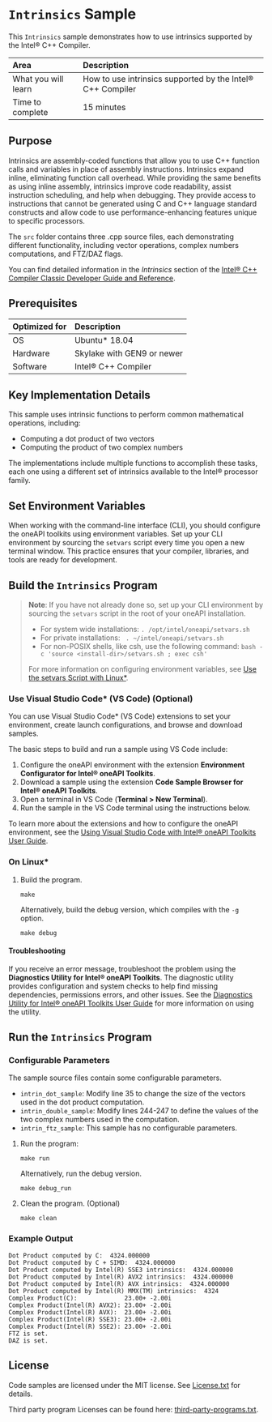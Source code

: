 # `Intrinsics` Sample

This `Intrinsics` sample demonstrates how to use intrinsics supported by the Intel® C++ Compiler.

| Area                     | Description
|:---                      |:---
| What you will learn      | How to use intrinsics supported by the  Intel® C++ Compiler
| Time to complete         | 15 minutes


## Purpose

Intrinsics are assembly-coded functions that allow you to use C++ function calls and variables in place of assembly instructions. Intrinsics expand inline, eliminating function call overhead. While providing the same benefits as using inline assembly, intrinsics improve code readability, assist instruction scheduling, and help when debugging. They provide access to instructions that cannot be generated using C and C++ language standard constructs and allow code to use performance-enhancing features unique to specific processors.

The `src` folder contains three .cpp source files, each demonstrating different functionality, including vector operations, complex numbers computations, and FTZ/DAZ flags.

You can find detailed information in the *Intrinsics* section of the [Intel® C++ Compiler Classic Developer Guide and Reference](https://www.intel.com/content/www/us/en/develop/documentation/cpp-compiler-developer-guide-and-reference/).

## Prerequisites

| Optimized for       | Description
|:---                 |:---
| OS                  | Ubuntu* 18.04
| Hardware            | Skylake with GEN9 or newer
| Software            | Intel® C++ Compiler

## Key Implementation Details

This sample uses intrinsic functions to perform common mathematical operations, including:
- Computing a dot product of two vectors
- Computing the product of two complex numbers

The implementations include multiple functions to accomplish these tasks, each one using a different set of intrinsics available to the Intel® processor family.

## Set Environment Variables

When working with the command-line interface (CLI), you should configure the oneAPI toolkits using environment variables. Set up your CLI environment by sourcing the `setvars` script every time you open a new terminal window. This practice ensures that your compiler, libraries, and tools are ready for development.

## Build the `Intrinsics` Program

> **Note**: If you have not already done so, set up your CLI
> environment by sourcing  the `setvars` script in the root of your oneAPI installation.
>
> - For system wide installations: `. /opt/intel/oneapi/setvars.sh`
> - For private installations: ` . ~/intel/oneapi/setvars.sh`
> - For non-POSIX shells, like csh, use the following command: `bash -c 'source <install-dir>/setvars.sh ; exec csh'`
>
> For more information on configuring environment variables, see [Use the setvars Script with Linux*](https://www.intel.com/content/www/us/en/develop/documentation/oneapi-programming-guide/top/oneapi-development-environment-setup/use-the-setvars-script-with-linux-or-macos.html).

### Use Visual Studio Code* (VS Code) (Optional)

You can use Visual Studio Code* (VS Code) extensions to set your environment,
create launch configurations, and browse and download samples.

The basic steps to build and run a sample using VS Code include:
 1. Configure the oneAPI environment with the extension **Environment Configurator for Intel® oneAPI Toolkits**.
 2. Download a sample using the extension **Code Sample Browser for Intel® oneAPI Toolkits**.
 3. Open a terminal in VS Code (**Terminal > New Terminal**).
 4. Run the sample in the VS Code terminal using the instructions below.

To learn more about the extensions and how to configure the oneAPI environment, see the 
[Using Visual Studio Code with Intel® oneAPI Toolkits User Guide](https://www.intel.com/content/www/us/en/develop/documentation/using-vs-code-with-intel-oneapi/top.html).

### On Linux*

1. Build the program.
   ```
   make
   ```
   Alternatively, build the debug version, which compiles with the `-g` option.
   ```
   make debug
   ```

#### Troubleshooting

If you receive an error message, troubleshoot the problem using the **Diagnostics Utility for Intel® oneAPI Toolkits**. The diagnostic utility provides configuration and system checks to help find missing dependencies, permissions errors, and other issues. See the [Diagnostics Utility for Intel® oneAPI Toolkits User Guide](https://www.intel.com/content/www/us/en/develop/documentation/diagnostic-utility-user-guide/top.html) for more information on using the utility.

## Run the `Intrinsics` Program

### Configurable Parameters

The sample source files contain some configurable parameters.

- `intrin_dot_sample`: Modify line 35 to change the size of the vectors used in the dot product computation.
- `intrin_double_sample`: Modify lines 244-247 to define the values of the two complex numbers used in the computation.
- `intrin_ftz_sample`: This sample has no configurable parameters.

1. Run the program:
    ```
    make run
    ```
    Alternatively, run the debug version.
    ```
    make debug_run
    ```
2. Clean the program. (Optional)
    ```
    make clean
    ```

### Example Output
```
Dot Product computed by C:  4324.000000
Dot Product computed by C + SIMD:  4324.000000
Dot Product computed by Intel(R) SSE3 intrinsics:  4324.000000
Dot Product computed by Intel(R) AVX2 intrinsics:  4324.000000
Dot Product computed by Intel(R) AVX intrinsics:  4324.000000
Dot Product computed by Intel(R) MMX(TM) intrinsics:  4324
Complex Product(C):             23.00+ -2.00i
Complex Product(Intel(R) AVX2): 23.00+ -2.00i
Complex Product(Intel(R) AVX):  23.00+ -2.00i
Complex Product(Intel(R) SSE3): 23.00+ -2.00i
Complex Product(Intel(R) SSE2): 23.00+ -2.00i
FTZ is set.
DAZ is set.
```

## License

Code samples are licensed under the MIT license. See
[License.txt](https://github.com/oneapi-src/oneAPI-samples/blob/master/License.txt) for details.

Third party program Licenses can be found here: [third-party-programs.txt](https://github.com/oneapi-src/oneAPI-samples/blob/master/third-party-programs.txt).
